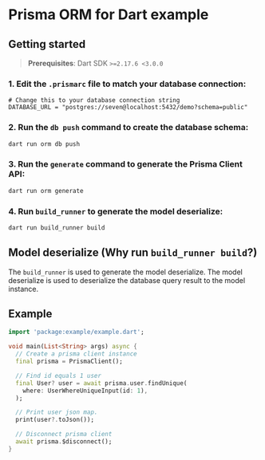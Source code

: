 # Prisma ORM for Dart example

## Getting started

> **Prerequisites**: Dart SDK `>=2.17.6 <3.0.0`

### 1. Edit the `.prismarc` file to match your database connection:

```
# Change this to your database connection string
DATABASE_URL = "postgres://seven@localhost:5432/demo?schema=public"
```

### 2. Run the `db push` command to create the database schema:

```bash
dart run orm db push
```

### 3. Run the `generate` command to generate the Prisma Client API:

```bash
dart run orm generate
```

### 4. Run `build_runner` to generate the model deserialize:

```bash
dart run build_runner build
```

## Model deserialize (Why run `build_runner build`?)

The `build_runner` is used to generate the model deserialize. The model deserialize is used to deserialize the database query result to the model instance.


## Example
```dart
import 'package:example/example.dart';

void main(List<String> args) async {
  // Create a prisma client instance
  final prisma = PrismaClient();

  // Find id equals 1 user
  final User? user = await prisma.user.findUnique(
    where: UserWhereUniqueInput(id: 1),
  );

  // Print user json map.
  print(user?.toJson());

  // Disconnect prisma client
  await prisma.$disconnect();
}
```

